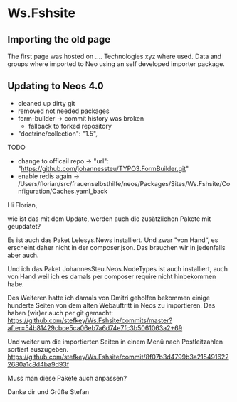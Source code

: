 
# Ws.Fshsite

## Importing the old page

The first page was hosted on .... Technologies xyz where used. Data and groups where
imported to Neo using an self developed importer package.

## Updating to Neos 4.0

* cleaned up dirty git
* removed not needed packages
* form-builder -> commit history was broken
    * fallback to forked repository
* "doctrine/collection": "1.5",

TODO

* change to officail repo -> "url": "https://github.com/johannessteu/TYPO3.FormBuilder.git"
* enable redis again -> /Users/florian/src/frauenselbsthilfe/neos/Packages/Sites/Ws.Fshsite/Configuration/Caches.yaml_back

Hi Florian, 

wie ist  das mit dem Update, werden auch die zusätzlichen Pakete mit geupdatet? 

Es ist auch das Paket Lelesys.News installiert. Und zwar "von Hand“, es erscheint daher nicht in der composer.json. Das brauchen wir in jedenfalls aber auch. 

Und ich das Paket JohannesSteu.Neos.NodeTypes ist auch installiert, auch von Hand weil ich es damals per composer require nicht hinbekommen habe. 

Des Weiteren hatte ich damals von Dmitri geholfen bekommen einige hunderte Seiten von dem alten Webauftritt in Neos zu importieren. Das haben (wir)er auch per git gemacht: https://github.com/stefkey/Ws.Fshsite/commits/master?after=54b81429cbce5ca06eb7a6d74e7fc3b5061063a2+69 

Und weiter um die importierten Seiten in einem Menü nach Postleitzahlen sortiert auszugeben. 
https://github.com/stefkey/Ws.Fshsite/commit/8f07b3d4799b3a2154916222680a1c8d4ba9d93f 

Muss man diese Pakete auch anpassen? 


Danke dir und Grüße 
Stefan
        
        
       
